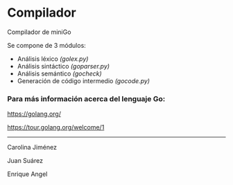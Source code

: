 # Compilador

Compilador de miniGo

Se compone de 3 módulos:

- Análisis léxico *(golex.py)*
- Análisis sintáctico *(goparser.py)*
- Análisis semántico *(gocheck)*
- Generación de código intermedio *(gocode.py)* 

### Para más información acerca del lenguaje Go:

https://golang.org/

https://tour.golang.org/welcome/1

____________________________________________________

Carolina Jiménez

Juan Suárez

Enrique Angel
